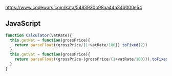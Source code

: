 https://www.codewars.com/kata/5483930b98aa44a34d000e54

## JavaScript
```js
function Calculator(vatRate){ 
  this.getNet = function(grossPrice){
    return parseFloat((grossPrice/(1+vatRate/100)).toFixed(2))
  }
  this.getVat = function(grossPrice){
    return parseFloat((grossPrice-(grossPrice/(1+vatRate/100))).toFixed(2))
  }
}
```